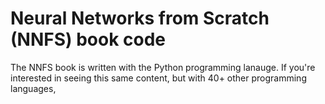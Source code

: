 # Neural Networks from Scratch (NNFS) book code

The NNFS book is written with the Python programming lanauge. If you're interested in seeing this same content, but with 40+ other programming languages,

